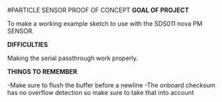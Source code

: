 #PARTICLE SENSOR PROOF OF CONCEPT
**GOAL OF PROJECT**

  To make a working example sketch to use with the SDS011 nova PM SENSOR.
  
**DIFFICULTIES**

  Making the serial passthrough work properly.
  
**THINGS TO REMEMBER**

  -Make sure to flush the buffer before a newline
  -The onboard checksum has no overflow detection so make sure to take that into account
  
